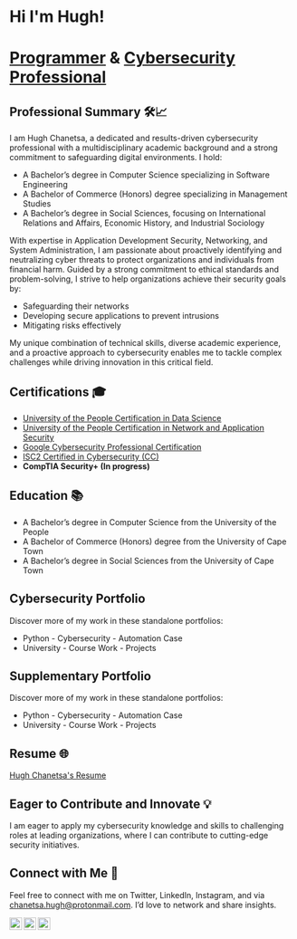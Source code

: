 # Hi I'm Hugh!

# [Programmer](https://github.com/Hugh-Kumbi) & [Cybersecurity Professional](www.linkedin.com/in/hugh-chanetsa)

## Professional Summary 🛠️📈

I am Hugh Chanetsa, a dedicated and results-driven cybersecurity professional with a multidisciplinary academic background and a strong commitment to safeguarding digital environments. I hold:

- A Bachelor’s degree in Computer Science specializing in Software Engineering
- A Bachelor of Commerce (Honors) degree specializing in Management Studies
- A Bachelor’s degree in Social Sciences, focusing on International Relations and Affairs, Economic History, and Industrial Sociology

With expertise in Application Development Security, Networking, and System Administration, I am passionate about proactively identifying and neutralizing cyber threats to protect organizations and individuals from financial harm. Guided by a strong commitment to ethical standards and problem-solving, I strive to help organizations achieve their security goals by:

- Safeguarding their networks
- Developing secure applications to prevent intrusions
- Mitigating risks effectively

My unique combination of technical skills, diverse academic experience, and a proactive approach to cybersecurity enables me to tackle complex challenges while driving innovation in this critical field.

## Certifications 🎓

- [University of the People Certification in Data Science](https://www.linkedin.com/in/hugh-chanetsa/details/certifications/1732157734259/single-media-viewer/?profileId=ACoAAA4wpmsBE0AM4FOGmyFGsDMQSnU9de47QkI)
- [University of the People Certification in Network and Application Security](https://www.linkedin.com/in/hugh-chanetsa/details/certifications/1735599179427/single-media-viewer/?profileId=ACoAAA4wpmsBE0AM4FOGmyFGsDMQSnU9de47QkI)
- [Google Cybersecurity Professional Certification](https://www.coursera.org/account/accomplishments/specialization/DTARLY81OKPO)
- [ISC2 Certified in Cybersecurity (CC)](https://www.linkedin.com/in/hugh-chanetsa/details/certifications/1739398720272/single-media-viewer/?profileId=ACoAAA4wpmsBE0AM4FOGmyFGsDMQSnU9de47QkI)
- **CompTIA Security+ (In progress)**

## Education 📚

- A Bachelor’s degree in Computer Science from the University of the People
- A Bachelor of Commerce (Honors) degree from the University of Cape Town
- A Bachelor’s degree in Social Sciences from the University of Cape Town

## Cybersecurity Portfolio
Discover more of my work in these standalone portfolios:

- Python - Cybersecurity - Automation Case
- University - Course Work - Projects

## Supplementary Portfolio
Discover more of my work in these standalone portfolios:

- Python - Cybersecurity - Automation Case
- University - Course Work - Projects

## Resume 🌐
[Hugh Chanetsa's Resume](https://drive.proton.me/urls/053QSG9DVW#KAYpvzqwlhLZ)

## Eager to Contribute and Innovate 💡

I am eager to apply my cybersecurity knowledge and skills to challenging roles at leading organizations, where I can contribute to cutting-edge security initiatives.
 
## Connect with Me 🤳

Feel free to connect with me on Twitter, LinkedIn, Instagram, and via chanetsa.hugh@protonmail.com. I’d love to network and share insights.

[<img align="left" alt="HughChanetsa | Twitter" width="22px" src="https://cdn.jsdelivr.net/npm/simple-icons@v3/icons/twitter.svg" />][twitter]
[<img align="left" alt="HughChanetsa | LinkedIn" width="22px" src="https://cdn.jsdelivr.net/npm/simple-icons@v3/icons/linkedin.svg" />][linkedin]
[<img align="left" alt="HughChanetsa | Instagram" width="22px" src="https://cdn.jsdelivr.net/npm/simple-icons@v3/icons/instagram.svg" />][instagram]

[twitter]: https://twitter.com/hugh_chanetsa
[linkedin]: https://linkedin.com/in/hugh-chanetsa
[instagram]: https://www.instagram.com/hugh_kumbi
